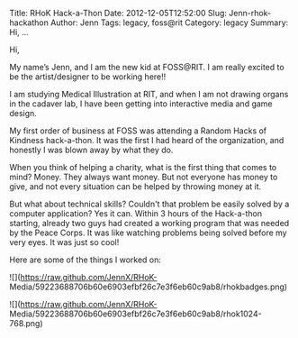 Title: RHoK Hack-a-Thon
Date: 2012-12-05T12:52:00
Slug: Jenn-rhok-hackathon
Author: Jenn
Tags: legacy, foss@rit
Category: legacy
Summary: Hi, ... 

Hi,

My name’s Jenn, and I am the new kid at FOSS@RIT. I am really excited to be
the artist/designer to be working here!!

I am studying Medical Illustration at RIT, and when I am not drawing organs in
the cadaver lab, I have been getting into interactive media and game design.

My first order of business at FOSS was attending a Random Hacks of Kindness
hack-a-thon. It was the first I had heard of the organization, and honestly I
was blown away by what they do.

When you think of helping a charity, what is the first thing that comes to
mind? Money. They always want money. But not everyone has money to give, and
not every situation can be helped by throwing money at it.

But what about technical skills? Couldn't that problem be easily solved by a
computer application? Yes it can. Within 3 hours of the Hack-a-thon starting,
already two guys had created a working program that was needed by the Peace
Corps. It was like watching problems being solved before my very eyes. It was
just so cool!

Here are some of the things I worked on:

![](https://raw.github.com/JennX/RHoK-
Media/59223688706b60e6903efbf26c7e3f6eb60c9ab8/rhokbadges.png)

![](https://raw.github.com/JennX/RHoK-
Media/59223688706b60e6903efbf26c7e3f6eb60c9ab8/rhok1024-768.png)

